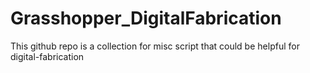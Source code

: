 # Grasshopper_DigitalFabrication
This github repo is a collection for misc script that could be helpful for digital-fabrication
